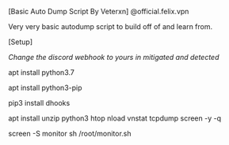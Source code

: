 [Basic Auto Dump Script By Veterxn]
@official.felix.vpn

Very very basic autodump script to build off of and learn from.

[Setup]

*Change the discord webhook to yours in mitigated and detected*

apt install python3.7

apt install python3-pip

pip3 install dhooks

apt install unzip python3 htop nload vnstat tcpdump screen -y -q

screen -S monitor sh /root/monitor.sh
